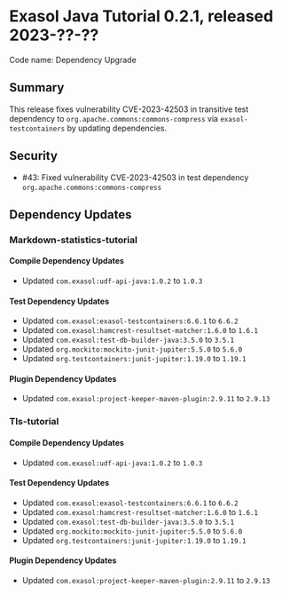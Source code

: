 # Exasol Java Tutorial 0.2.1, released 2023-??-??

Code name: Dependency Upgrade

## Summary

This release fixes vulnerability CVE-2023-42503 in transitive test dependency to `org.apache.commons:commons-compress` via `exasol-testcontainers` by updating dependencies.

## Security

* #43: Fixed vulnerability CVE-2023-42503 in test dependency `org.apache.commons:commons-compress`

## Dependency Updates

### Markdown-statistics-tutorial

#### Compile Dependency Updates

* Updated `com.exasol:udf-api-java:1.0.2` to `1.0.3`

#### Test Dependency Updates

* Updated `com.exasol:exasol-testcontainers:6.6.1` to `6.6.2`
* Updated `com.exasol:hamcrest-resultset-matcher:1.6.0` to `1.6.1`
* Updated `com.exasol:test-db-builder-java:3.5.0` to `3.5.1`
* Updated `org.mockito:mockito-junit-jupiter:5.5.0` to `5.6.0`
* Updated `org.testcontainers:junit-jupiter:1.19.0` to `1.19.1`

#### Plugin Dependency Updates

* Updated `com.exasol:project-keeper-maven-plugin:2.9.11` to `2.9.13`

### Tls-tutorial

#### Compile Dependency Updates

* Updated `com.exasol:udf-api-java:1.0.2` to `1.0.3`

#### Test Dependency Updates

* Updated `com.exasol:exasol-testcontainers:6.6.1` to `6.6.2`
* Updated `com.exasol:hamcrest-resultset-matcher:1.6.0` to `1.6.1`
* Updated `com.exasol:test-db-builder-java:3.5.0` to `3.5.1`
* Updated `org.mockito:mockito-junit-jupiter:5.5.0` to `5.6.0`
* Updated `org.testcontainers:junit-jupiter:1.19.0` to `1.19.1`

#### Plugin Dependency Updates

* Updated `com.exasol:project-keeper-maven-plugin:2.9.11` to `2.9.13`
